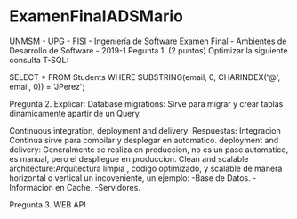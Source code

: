 # ExamenFinalADSMario

UNMSM - UPG - FISI - Ingeniería de Software
Examen Final - Ambientes de Desarrollo de Software - 2019-1
Pegunta 1. (2 puntos)
Optimizar la siguiente consulta T-SQL:

SELECT *
FROM Students
WHERE SUBSTRING(email, 0, CHARINDEX('@', email, 0)) = 'JPerez';




Pregunta 2. 
Explicar:
Database migrations: 
Sirve para migrar y crear tablas dinamicamente apartir de un Query.

Continuous integration, deployment and delivery:
Respuestas:
Integracion Continua sirve para compilar y desplegar en automatico.
deployment and delivery: Generalmente se realiza en produccion, no es un pase automatico, es manual, pero el despliegue en produccion.
Clean and scalable architecture:Arquitectura limpia , codigo optimizado, y scalable de manera horizontal o vertical  un incoveniente, un ejemplo:
-Base de Datos.
-Informacion en Cache.
-Servidores.


Pregunta 3.
WEB API
